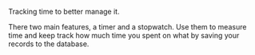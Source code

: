 


Tracking time to better manage it.

There two main features, a timer and a stopwatch.
Use them to measure time and keep track how much time
you spent on what by saving your records to the database.
